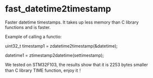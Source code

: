 # fast_datetime2timestamp
Faster datetime timestamps. It takes up less memory than C library functions and is faster.


Example of calling a functio:


uint32_t timestamp1 = zdatetime2timestamp(&datetime);

datetime1 = ztimestamp2datetime(settimestamp);

We tested on STM32F103, the results show that it is 2253 bytes smaller than C library TIME function, enjoy it！
